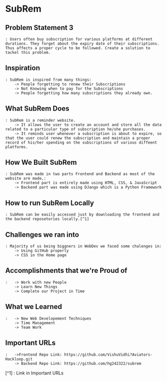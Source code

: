 # **SubRem**

## Problem Statement 3
    : Users often buy subscription for various platforms at different durations. They forget about the expiry date of their subscriptions. Thus affects a proper cycle to be followed. Create a solution to tackel this problem.
## Inspiration
    : SubRem is inspired from many things:
        -> People forgetting to renew their Subscriptions
        -> Not Knowing when to pay for the Subscriptions
        -> People forgetting how many subscriptions they already own. 

## What SubRem Does
    : SubRem is a reminder website.
        -> It allows the user to create an account and store all the data related to a particular type of subscription he/she purchases. 
        -> It reminds user whenever a subscription is about to expire, so that the user could renew the subscription and maintain a proper record of his/her spending on the subscriptions of various diffeent platforms.

## How We Built SubRem
    : SubRem was made in two parts Frontend and Backend as most of the website are made,:
        -> Frontend part is entirely made using HTML, CSS, & JavaScript
        -> Backend part was made using DJango which is a Python Framework

## How to run SubRem Locally
    : SubRem can be easily accessed just by downloading the frontend and the backend reposetories locally.[^1]
        

## Challenges we ran into
    : Majority of us being biggners in WebDev we faced some chalenges in: 
        -> Using GitHub properly
        -> CSS in the Home page
 
## Accomplishments that we're Proud of
    :   -> Work with new People
        -> Learn New Things
        -> Complete our Project in Time

## What we Learned
    :   -> New Web Developement Techniques
        -> Time Management
        -> Team Work
## Important URLs
    :   ->Frontend Repo Link: https://github.com/VishuVidhi?Aviators-Hackloop.git 
        -> Backend Repo Link: https://github.com/hg242322/subrem

[^1] : Link in Important URLs
